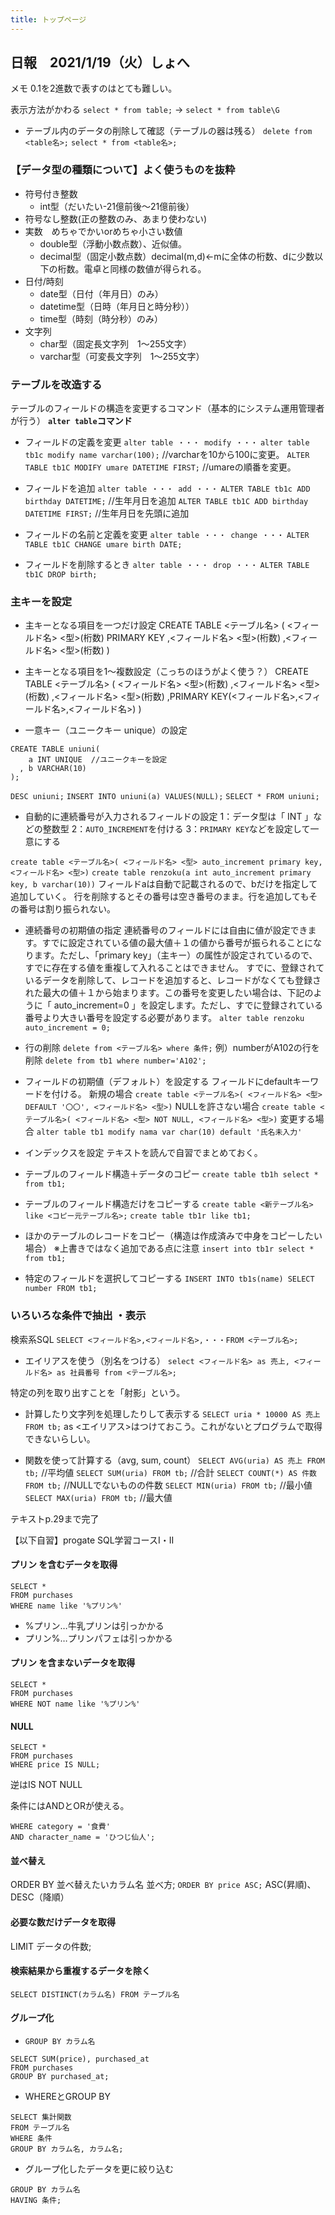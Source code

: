 ```yaml
---
title: トップページ
---
```


## 日報　2021/1/19（火）しょへ

メモ
0.1を2進数で表すのはとても難しい。

表示方法がかわる
`select * from table;` → `select * from table\G`

* テーブル内のデータの削除して確認（テーブルの器は残る）
 `delete from <table名>;`
 `select * from <table名>;`

### 【データ型の種類について】よく使うものを抜粋
* 符号付き整数
  * int型（だいたい-21億前後～21億前後）
* 符号なし整数(正の整数のみ、あまり使わない)
* 実数　めちゃでかいorめちゃ小さい数値
  * double型（浮動小数点数）、近似値。
  * decimal型（固定小数点数）decimal(m,d)←mに全体の桁数、dに少数以下の桁数。電卓と同様の数値が得られる。
* 日付/時刻
  * date型（日付（年月日）のみ）
  * datetime型（日時（年月日と時分秒））
  * time型（時刻（時分秒）のみ）
* 文字列
  * char型（固定長文字列　1～255文字）
  * varchar型（可変長文字列　1～255文字）


### テーブルを改造する
テーブルのフィールドの構造を変更するコマンド（基本的にシステム運用管理者が行う）
__`alter table`コマンド__
* フィールドの定義を変更 `alter table ・・・ modify ・・・`
  `alter table tb1c modify name varchar(100);`  //varcharを10から100に変更。
  `ALTER TABLE tb1C MODIFY umare DATETIME FIRST;`  //umareの順番を変更。

* フィールドを追加 `alter table ・・・ add ・・・`
  `ALTER TABLE tb1c ADD birthday DATETIME;`  //生年月日を追加
  `ALTER TABLE tb1C ADD birthday DATETIME FIRST;`  //生年月日を先頭に追加

* フィールドの名前と定義を変更 `alter table ・・・ change ・・・`
  `ALTER TABLE tb1C CHANGE umare birth DATE;`

* フィールドを削除するとき `alter table ・・・ drop ・・・`
  `ALTER TABLE tb1C DROP birth;`


### 主キーを設定
* 主キーとなる項目を一つだけ設定
CREATE TABLE <テーブル名> (
  <フィールド名> <型>(桁数) PRIMARY KEY
  ,<フィールド名> <型>(桁数)
  ,<フィールド名> <型>(桁数)
)

* 主キーとなる項目を1～複数設定（こっちのほうがよく使う？）
CREATE TABLE <テーブル名> (
  <フィールド名> <型>(桁数)
  ,<フィールド名> <型>(桁数)
  ,<フィールド名> <型>(桁数)
  ,PRIMARY KEY(<フィールド名>,<フィールド名>,<フィールド名>)
)


* 一意キー（ユニークキー unique）の設定
```
CREATE TABLE uniuni(
    a INT UNIQUE  //ユニークキーを設定
  , b VARCHAR(10)
);
```
`DESC uniuni;`
`INSERT INTO uniuni(a) VALUES(NULL);`
`SELECT * FROM uniuni;`


* 自動的に連続番号が入力されるフィールドの設定
1：データ型は「 INT 」などの整数型
2：`AUTO_INCREMENT`を付ける
3：`PRIMARY KEY`などを設定して一意にする

`create table <テーブル名>( <フィールド名> <型> auto_increment primary key, <フィールド名> <型>)`
`create table renzoku(a int auto_increment primary key, b varchar(10))`
フィールドaは自動で記載されるので、bだけを指定して追加していく。
行を削除するとその番号は空き番号のまま。行を追加してもその番号は割り振られない。


* 連続番号の初期値の指定
連続番号のフィールドには自由に値が設定できます。すでに設定されている値の最大値＋１の値から番号が振られることになります。ただし、「primary key」（主キー）の属性が設定されているので、すでに存在する値を重複して入れることはできません。 すでに、登録されているデータを削除して、レコードを追加すると、レコードがなくても登録された最大の値＋１から始まります。この番号を変更したい場合は、下記のように「 auto_increment=0 」を設定します。ただし、すでに登録されている番号より大きい番号を設定する必要があります。
`alter table renzoku auto_increment = 0;`


* 行の削除
`delete from <テーブル名> where 条件;`
例）numberがA102の行を削除
`delete from tb1 where number='A102';`


* フィールドの初期値（デフォルト）を設定する
フィールドにdefaultキーワードを付ける。
新規の場合
  `create table <テーブル名>( <フィールド名> <型> DEFAULT '〇〇', <フィールド名> <型>)`
  NULLを許さない場合
  `create table <テーブル名>( <フィールド名> <型> NOT NULL, <フィールド名> <型>)`
変更する場合
  `alter table tb1 modify nama var char(10) default '氏名未入力'`


* インデックスを設定
テキストを読んで自習でまとめておく。

* テーブルのフィールド構造＋データのコピー
  `create table tb1h select * from tb1;`

* テーブルのフィールド構造だけをコピーする
  `create table <新テーブル名> like <コピー元テーブル名>;`
  `create table tb1r like tb1;`

* ほかのテーブルのレコードをコピー（構造は作成済みで中身をコピーしたい場合）
  ※上書きではなく追加である点に注意
  `insert into tb1r select * from tb1;`

* 特定のフィールドを選択してコピーする
  `INSERT INTO tb1s(name) SELECT number FROM tb1;`



### いろいろな条件で抽出 ・表示
検索系SQL
`SELECT <フィールド名>,<フィールド名>,・・・FROM <テーブル名>;`

* エイリアスを使う（別名をつける）
  `select <フィールド名> as 売上, <フィールド名> as 社員番号 from <テーブル名>;`

特定の列を取り出すことを「射影」という。

* 計算したり文字列を処理したりして表示する
  `SELECT uria * 10000 AS 売上 FROM tb;`
  as <エイリアス>はつけておこう。これがないとプログラムで取得できないらしい。

* 関数を使って計算する（avg, sum, count）
  `SELECT AVG(uria) AS 売上 FROM tb;`  //平均値
  `SELECT SUM(uria) FROM tb;`  //合計
  `SELECT COUNT(*) AS 件数 FROM tb;`  //NULLでないものの件数
  `SELECT MIN(uria) FROM tb;`  //最小値
  `SELECT MAX(uria) FROM tb;`  //最大値

テキストp.29まで完了


【以下自習】progate SQL学習コースI・II
#### プリン を含むデータを取得
```MySQL
SELECT *
FROM purchases
WHERE name like '%プリン%'
```
* %プリン…牛乳プリンは引っかかる
* プリン%…プリンパフェは引っかかる

#### プリン を含まないデータを取得
```MySQL
SELECT *
FROM purchases
WHERE NOT name like '%プリン%'
```

####  NULL
```
SELECT *
FROM purchases
WHERE price IS NULL;
```
逆はIS NOT NULL

条件にはANDとORが使える。
```
WHERE category = '食費'
AND character_name = 'ひつじ仙人';
```

####  並べ替え
ORDER BY 並べ替えたいカラム名 並べ方;
`ORDER BY price ASC;`
ASC(昇順)、DESC（降順）

#### 必要な数だけデータを取得
LIMIT データの件数;

#### 検索結果から重複するデータを除く
`SELECT DISTINCT(カラム名) FROM テーブル名`

#### グループ化
* `GROUP BY カラム名`
```
SELECT SUM(price), purchased_at
FROM purchases
GROUP BY purchased_at;
```

* WHEREとGROUP BY
```
SELECT 集計関数
FROM テーブル名
WHERE 条件
GROUP BY カラム名, カラム名;
```

* グループ化したデータを更に絞り込む
```
GROUP BY カラム名
HAVING 条件;
```

